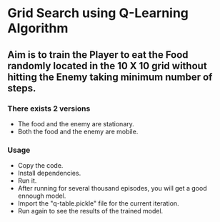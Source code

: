 # Grid Search using Q-Learning Algorithm

## Aim is to train the Player to eat the Food randomly located in the 10 X 10 grid without hitting the Enemy taking minimum number of steps.

### There exists 2 versions
- The food and the enemy are stationary.
- Both the food and the enemy are mobile.

### Usage
- Copy the code.
- Install dependencies.
- Run it.
- After running for several thousand episodes, you will get a good ennough model.
- Import the "q-table.pickle" file for the current iteration.
- Run again to see the results of the trained model.